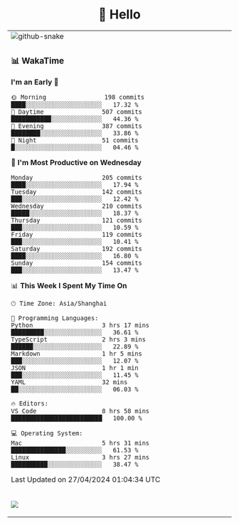 <div align="center">

# 🙋 Hello

<table>

  <tr>
  <td>
    <img
  alt="github-snake"
  src="profile-snake-contrib/github-user-contribution.svg"
/>
  </td>
</tr>

<tr><td>

### 📊 WakaTime

<!--START_SECTION:waka-->
**I'm an Early 🐤** 

```text
🌞 Morning                198 commits         ████░░░░░░░░░░░░░░░░░░░░░   17.32 % 
🌆 Daytime                507 commits         ███████████░░░░░░░░░░░░░░   44.36 % 
🌃 Evening                387 commits         ████████░░░░░░░░░░░░░░░░░   33.86 % 
🌙 Night                  51 commits          █░░░░░░░░░░░░░░░░░░░░░░░░   04.46 % 
```
📅 **I'm Most Productive on Wednesday** 

```text
Monday                   205 commits         ████░░░░░░░░░░░░░░░░░░░░░   17.94 % 
Tuesday                  142 commits         ███░░░░░░░░░░░░░░░░░░░░░░   12.42 % 
Wednesday                210 commits         █████░░░░░░░░░░░░░░░░░░░░   18.37 % 
Thursday                 121 commits         ███░░░░░░░░░░░░░░░░░░░░░░   10.59 % 
Friday                   119 commits         ███░░░░░░░░░░░░░░░░░░░░░░   10.41 % 
Saturday                 192 commits         ████░░░░░░░░░░░░░░░░░░░░░   16.80 % 
Sunday                   154 commits         ███░░░░░░░░░░░░░░░░░░░░░░   13.47 % 
```


📊 **This Week I Spent My Time On** 

```text
🕑︎ Time Zone: Asia/Shanghai

💬 Programming Languages: 
Python                   3 hrs 17 mins       █████████░░░░░░░░░░░░░░░░   36.61 % 
TypeScript               2 hrs 3 mins        ██████░░░░░░░░░░░░░░░░░░░   22.89 % 
Markdown                 1 hr 5 mins         ███░░░░░░░░░░░░░░░░░░░░░░   12.07 % 
JSON                     1 hr 1 min          ███░░░░░░░░░░░░░░░░░░░░░░   11.45 % 
YAML                     32 mins             ██░░░░░░░░░░░░░░░░░░░░░░░   06.03 % 

🔥 Editors: 
VS Code                  8 hrs 58 mins       █████████████████████████   100.00 % 

💻 Operating System: 
Mac                      5 hrs 31 mins       ███████████████░░░░░░░░░░   61.53 % 
Linux                    3 hrs 27 mins       ██████████░░░░░░░░░░░░░░░   38.47 % 
```


 Last Updated on 27/04/2024 01:04:34 UTC
<!--END_SECTION:waka-->

</td></tr>
<td>
  <!-- programming tool icon 编程工具图标 -->

<img src="https://skillicons.dev/icons?i=sass,ts,jest,express,nuxt,firebase,gatsby,js,vue,react,redux,docker,discord,mongodb,stackoverflow,idea,git,vscode,github,gitlab,figma,vite,svg,next,gulp,webpack,bootstrap,jquery,swift,prisma" /><br>

  </td>
</table>
